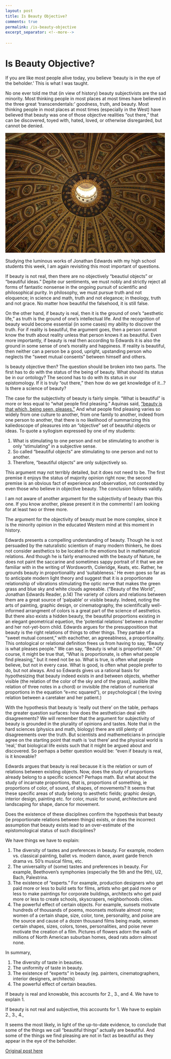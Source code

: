 ```yaml
---
layout: post
title: Is Beauty Objective?
comments: true
permalink: /is-beauty-objective
excerpt_separator: <!--more-->

---
```


# Is Beauty Objective?

If you are like most people alive today, you believe ‘beauty is in the eye of the beholder.’ This is what I was taught. 

No one ever told me that (in view of history) beauty subjectivists are the sad minority. Most thinking people in most places at most times have believed in the three great ‘transcendentals:’ goodness, truth, and beauty. Most thinking people in most places at most times (especially in the West) have believed that beauty was one of those objective realities “out there,” that can be discovered, toyed with, hated, loved, or otherwise disregarded, but cannot be denied.

<!--more-->

![Peters](/img/peters1small.png)

Studying the luminous works of Jonathan Edwards with my high school students this week, I am again revisiting this most important of questions. 

If beauty is not real, then there are no objectively “beautiul objects” or “beautiful ideas.” Depite our sentiments, we must nobly and strictly reject all forms of fantastic nonsense in the ongoing pursuit of scientific and philosophical purity. In philosophy, we must pursue truth and not eloquence; in science and math, truth and not elegance; in theology, truth and not grace. No matter how beautiful the falsehood, it is still false.

On the other hand, if beauty is real, then it is the ground of one’s “aesthetic life,” as truth is the ground of one’s intellectual life. And the recognition of beauty would become essential (in some cases) my ability to discover the truth. For if reality is beautiful, the argument goes, then a person cannot know the truth about reality unless that person knows it as beautiful. Even more importantly, if beauty is real then according to Edwards it is also the ground in some sense of one’s morality and happiness. If reality is beautiful, then neither can a person be a good, upright, upstanding person who neglects the “sweet mutual consents” between himself and others.

Is beauty objective then? The question should be broken into two parts. The first has to do with the status of the being of beauty. What should its status be in our ontology? The second has to do with its status in our epistomology. If it is truly “out there,” then how do we get knowledge of it…? Is there a science of beauty?


The case for the subjectivity of beauty is fairly simple. “What is beautiful” is more or less equal to “what people find pleasing.” Aquinas said, [“beauty is that which, being seen, pleases.”](http://ndpr.nd.edu/news/58953-aquinas-on-beauty/) And what people find pleasing varies so widely from one culture to another, from one family to another, indeed from one person to another, that there is no likelihood of summarizing this kaliedoscope of pleasures into an “objective” set of beautiful objects or ideas. To quote a syllogism expressed by one of my students:

1. What is stimulating to one person and not be stimulating to another is only “stimulating” in a subjective sense.
2. So called “beautiful objects” are stimulating to one person and not to another.
3. Therefore, “beautiful objects” are only subjectively so.

This argument may not terribly detailed, but it does not need to be. The first premise it enjoys the status of majority opinion right now; the second premise is an obvious fact of experience and observation, not contested by even those who believe in objective beauty. The conclusion follows validly.

I am not aware of another argument for the subjectivity of beauty than this one. If you know another, please present it in the comments! I am looking for at least two or three more.

The argument for the objectivity of beauty must be more complex, since it is the minority opinion in the educated Western mind at this moment in history.

Edwards presents a compelling understanding of beauty. Though he is not persuaded by the naturalistic scientism of many modern thinkers, he does not consider aesthetics to be located in the emotions but  in mathematical relations. And though he is fairly enamoured with the beauty of Nature, he does not paint the saccarine and sometimes sappy portrait of it that we are familiar with in the writing of Wordsworth, Coleridge, Keats, etc. Rather, he grounds beauty in proportionality and ‘suitableness.’ He even goes so far as to anticipate modern light theory and suggest that it is a proportionate relationship of vibrations stimulating the optic nerve that makes the green grass and blue sky and white clouds agreeable. (“Beauty of the World”, Jonathan Edwards Reader, p.14) The variety of colors and relations between them are a great source of ‘palpable’ or visible beauty. Indeed, noting the arts of painting, graphic design, or cinematography, the scientifically well-informed arrangment of colors is a great part of the science of aesthetics. But there also exists a hidden beauty, the beautiful proportions existing in an elegant geometrical equetion, the ‘potential relations’ between a mother and her not-yet-born child.  Edwards argues for the presuppositioon that beauty is the right relations of things to other things. They partake of a “sweet mutual consent,” with eachother, an agreeablness, a proportionality. This ontological or relational definition frees us from having to say, “Beauty is what pleases people.” We can say, “Beauty is what is proportionate.” Of course, it might be true that, “What is proportionate, is often what people find pleasing,” but it need not be so. What is true, is often what people believe, but not in every case. What is good, is often what people prefer to do, but not always. And so Edwards gives us a rational basis for hypothesizing that beauty indeed exists in and between objects, whether visible (the relation of the color of the sky and of the grass), audible (the relation of three notes in a chord)  or invisible (the relation of numerical proportions in the equation “e=mc squared”), or psychological ( the loving relation between a caretaker and her patient.)

With the hypothesis that beauty is ‘really out there’ on the table, perhaps the greater question surfaces:   how does the aesthetician deal with disagreements? We will remember that the argument for subjectivity of beauty is grounded in the plurality of opinions and tastes. Note that in the hard sciences (physics and math, biology)  there are still plenty of disagreements over the truth. But scientists and mathemeticians in principle agree on the starting point that math is ‘out there’ and the physical world is ‘real,’ that biological life exists such that it might be argued about and discovered. So perhaps a better question would be: “even if beauty is real, is it knowable?

Edwards argues that beauty is real because it is the relation or sum of relations between existing objects. Now, does the study of proportions already belong to a specific science? Perhaps math. But what about the study of incarnate proportions, that is, proportions of something, ie proportions of color, of sound, of shapes, of movements? It seems that these specific areas of study belong to aesthetic fields; graphic design, interior design, painting etc. for color, music for sound, architecture and landscaping for shape, dance for movement.

Does the existence of these disciplines confirm the hypothesis that beauty (ie proportionate relations between things) exists, or does the incorrect assumption that beauty exists lead to an over-estimate of the epistomological status of such disciplines?

We have things we have to explain:

1. The diversity of tastes and preferences in beauty. For example, modern vs. classical painting, ballet vs. modern dance, avant garde french drama vs. 50’s musical films, etc.
2. The universality of (some) tastes and preferences in beauty. For example, Beethoven’s symphonies (especially the 5th and the 9th), U2, Bach, Palestrina.
3. The existence of “experts.” For example, production designers who get paid more or less to build sets for films, artists who get paid more or less to make paintings for corporate buildings, architects who get paid more or less to create schools, skyscrapers, neighborhoods cities.
4. The powerful effect of certain objects. For example, sunsets motivate hundreds of thousands of poems, moonsets motivate almost none; women of a certain shape, size, color, tone, personality, and poise are the source and cause of a dozen thousand films being made, women certain shapes, sizes, colors, tones, personalities, and poise never motivate the creation of a film. Pictures of flowers adorn the walls of millions of North American suburban homes, dead rats adorn almost none.

In summary,

1. The diversity of taste in beauties.
2. The uniformity of taste in beauty.
3. The existence of “experts” in beauty (eg. painters, cinematographers, interior designers, architects)
4. The powerful effect of certain beauties.

If beauty is real and knowable, this accounts for 2., 3., and 4. We have to explain 1.

If beauty is not real and subjective, this accounts for 1. We have to explain 2., 3., 4.,

It seems the most likely, in light of the up-to-date evidence, to conclude that some of the things we call “beautiful things” actually are beautiful. And some of the things we find pleasing are not in fact as beautiful as they appear in the eye of the beholder.

[Original post here](https://mereorthodoxy.com/is-beauty-objective/)
